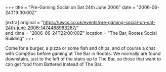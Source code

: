 +++
title = "Pre-Gaming Social on Sat 24th June 2006"
date = "2006-06-24T19:30:00Z"

[extra]
original = "https://uwcs.co.uk/events/pre-gaming-social-on-sat-24th-june-2006-1474488983267/"    
end_time = "2006-06-24T22:00:00Z"
location = "The Bar, Rootes Social Building"
+++

Come for a burger, a pizza or some fish and chips, and of course a chat with CompSoc before gaming at The Bar in Rootes. We normally are found downstairs, just to the left of the stairs up to The Bar, so those that want to can get food from Battered instead of The Bar.

